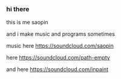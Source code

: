 ### hi there 

this is me saopin 

and i make music and programs sometimes

music here https://soundcloud.com/saopin

here https://soundcloud.com/path-empty

and here https://soundcloud.com/inpaint


